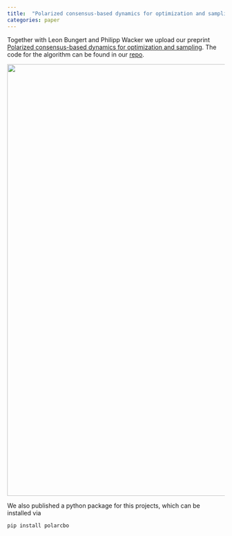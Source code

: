 ```yaml
---
title:  "Polarized consensus-based dynamics for optimization and sampling"
categories: paper
---
```


Together with Leon Bungert and Philipp Wacker we upload our preprint [Polarized consensus-based dynamics for optimization and sampling](https://arxiv.org/abs/2211.05238). The code for the algorithm can be found in our [repo](https://github.com/TimRoith/polarcbo).

<img src="/assets/img/polar.gif" width="1000px"/>

We also published a python package for this projects, which can be installed via

```
pip install polarcbo
```